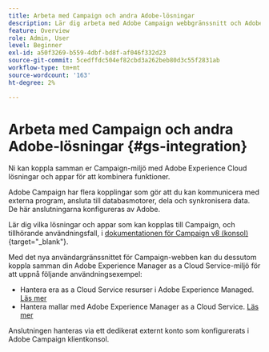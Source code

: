 ```yaml
---
title: Arbeta med Campaign och andra Adobe-lösningar
description: Lär dig arbeta med Adobe Campaign webbgränssnitt och Adobe Experience Cloud lösningar och appar
feature: Overview
role: Admin, User
level: Beginner
exl-id: a50f3269-b559-4dbf-bd8f-af046f332d23
source-git-commit: 5cedffdc504ef82cbd3a262beb80d3c55f2831ab
workflow-type: tm+mt
source-wordcount: '163'
ht-degree: 2%

---
```


# Arbeta med Campaign och andra Adobe-lösningar {#gs-integration}

Ni kan koppla samman er Campaign-miljö med Adobe Experience Cloud lösningar och appar för att kombinera funktioner.

Adobe Campaign har flera kopplingar som gör att du kan kommunicera med externa program, ansluta till databasmotorer, dela och synkronisera data. De här anslutningarna konfigureras av Adobe.

Lär dig vilka lösningar och appar som kan kopplas till Campaign, och tillhörande användningsfall, i [dokumentationen för Campaign v8 (konsol)](https://experienceleague.adobe.com/docs/campaign/campaign-v8/connect/integration.html){target="_blank"}.

Med det nya användargränssnittet för Campaign-webben kan du dessutom koppla samman din Adobe Experience Manager as a Cloud Service-miljö för att uppnå följande användningsexempel:

* Hantera era as a Cloud Service resurser i Adobe Experience Managed. [Läs mer](aem-assets.md)
* Hantera mallar med Adobe Experience Manager as a Cloud Service. [Läs mer](aem-content.md)

Anslutningen hanteras via ett dedikerat externt konto som konfigurerats i Adobe Campaign klientkonsol.
